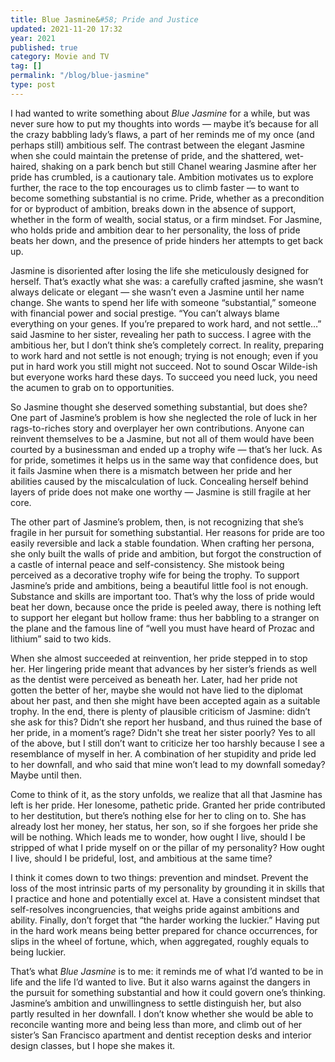 ```yaml
---
title: Blue Jasmine&#58; Pride and Justice
updated: 2021-11-20 17:32
year: 2021
published: true
category: Movie and TV
tag: []
permalink: "/blog/blue-jasmine"
type: post
---
```


I had wanted to write something about _Blue Jasmine_ for a while, but was never sure how to put my thoughts into words — maybe it’s because for all the crazy babbling lady’s flaws, a part of her reminds me of my once (and perhaps still) ambitious self. The contrast between the elegant Jasmine when she could maintain the pretense of pride, and the shattered, wet-haired, shaking on a park bench but still Chanel wearing Jasmine after her pride has crumbled, is a cautionary tale. Ambition motivates us to explore further, the race to the top encourages us to climb faster — to want to become something substantial is no crime. Pride, whether as a precondition for or byproduct of ambition, breaks down in the absence of support, whether in the form of wealth, social status, or a firm mindset. For Jasmine, who holds pride and ambition dear to her personality, the loss of pride beats her down, and the presence of pride hinders her attempts to get back up.   

Jasmine is disoriented after losing the life she meticulously designed for herself. That’s exactly what she was: a carefully crafted jasmine, she wasn’t always delicate or elegant — she wasn’t even a Jasmine until her name change. She wants to spend her life with someone “substantial,” someone with financial power and social prestige. “You can’t always blame everything on your genes. If you’re prepared to work hard, and not settle…” said Jasmine to her sister, revealing her path to success. I agree with the ambitious her, but I don’t think she’s completely correct. In reality, preparing to work hard and not settle is not enough; trying is not enough; even if you put in hard work you still might not succeed. Not to sound Oscar Wilde-ish but everyone works hard these days. To succeed you need luck, you need the acumen to grab on to opportunities.   

So Jasmine thought she deserved something substantial, but does she? One part of Jasmine’s problem is how she neglected the role of luck in her rags-to-riches story and overplayer her own contributions. Anyone can reinvent themselves to be a Jasmine, but not all of them would have been courted by a businessman and ended up a trophy wife — that’s her luck. As for pride, sometimes it helps us in the same way that confidence does, but it fails Jasmine when there is a mismatch between her pride and her abilities caused by the miscalculation of luck. Concealing herself behind layers of pride does not make one worthy — Jasmine is still fragile at her core.   

The other part of Jasmine’s problem, then, is not recognizing that she’s fragile in her pursuit for something substantial. Her reasons for pride are too easily reversible and lack a stable foundation. When crafting her persona, she only built the walls of pride and ambition, but forgot the construction of a castle of internal peace and self-consistency. She mistook being perceived as a decorative trophy wife for being the trophy. To support Jasmine’s pride and ambitions, being a beautiful little fool is not enough. Substance and skills are important too. That’s why the loss of pride would beat her down, because once the pride is peeled away, there is nothing left to support her elegant but hollow frame: thus her babbling to a stranger on the plane and the famous line of “well you must have heard of Prozac and lithium” said to two kids.   

When she almost succeeded at reinvention, her pride stepped in to stop her. Her lingering pride meant that advances by her sister’s friends as well as the dentist were perceived as beneath her. Later, had her pride not gotten the better of her, maybe she would not have lied to the diplomat about her past, and then she might have been accepted again as a suitable trophy. In the end, there is plenty of plausible criticism of Jasmine: didn’t she ask for this? Didn’t she report her husband, and thus ruined the base of her pride, in a moment’s rage? Didn't she treat her sister poorly? Yes to all of the above, but I still don’t want to criticize her too harshly because I see a resemblance of myself in her. A combination of her stupidity and pride led to her downfall, and who said that mine won’t lead to my downfall someday? Maybe until then.  

Come to think of it, as the story unfolds, we realize that all that Jasmine has left is her pride. Her lonesome, pathetic pride. Granted her pride contributed to her destitution, but there’s nothing else for her to cling on to. She has already lost her money, her status, her son, so if she forgoes her pride she will be nothing. Which leads me to wonder, how ought I live, should I be stripped of what I pride myself on or the pillar of my personality? How ought I live, should I be prideful, lost, and ambitious at the same time?   

I think it comes down to two things: prevention and mindset. Prevent the loss of the most intrinsic parts of my personality by grounding it in skills that I practice and hone and potentially excel at. Have a consistent mindset that self-resolves incongruencies, that weighs pride against ambitions and ability. Finally, don’t forget that “the harder working the luckier.” Having put in the hard work means being better prepared for chance occurrences, for slips in the wheel of fortune, which, when aggregated, roughly equals to being luckier.   

That’s what _Blue Jasmine_ is to me: it reminds me of what I’d wanted to be in life and the life I’d wanted to live. But it also warns against the dangers in the pursuit for something substantial and how it could govern one’s thinking. Jasmine’s ambition and unwillingness to settle distinguish her, but also partly resulted in her downfall. I don’t know whether she would be able to reconcile wanting more and being less than more, and climb out of her sister’s San Francisco apartment and dentist reception desks and interior design classes, but I hope she makes it.  